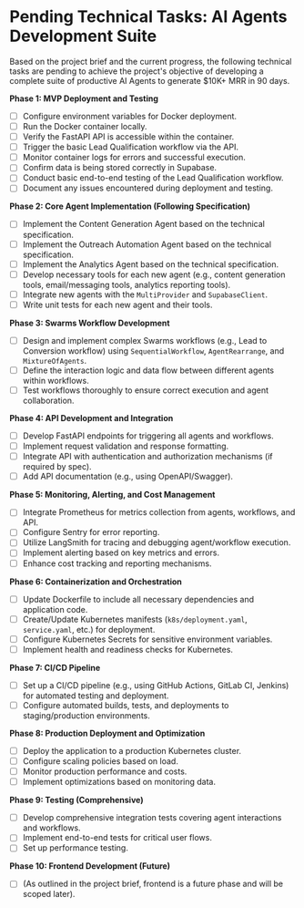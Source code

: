 # Pending Technical Tasks: AI Agents Development Suite

Based on the project brief and the current progress, the following technical tasks are pending to achieve the project's objective of developing a complete suite of productive AI Agents to generate $10K+ MRR in 90 days.

**Phase 1: MVP Deployment and Testing**
*   [ ] Configure environment variables for Docker deployment.
*   [ ] Run the Docker container locally.
*   [ ] Verify the FastAPI API is accessible within the container.
*   [ ] Trigger the basic Lead Qualification workflow via the API.
*   [ ] Monitor container logs for errors and successful execution.
*   [ ] Confirm data is being stored correctly in Supabase.
*   [ ] Conduct basic end-to-end testing of the Lead Qualification workflow.
*   [ ] Document any issues encountered during deployment and testing.

**Phase 2: Core Agent Implementation (Following Specification)**
*   [ ] Implement the Content Generation Agent based on the technical specification.
*   [ ] Implement the Outreach Automation Agent based on the technical specification.
*   [ ] Implement the Analytics Agent based on the technical specification.
*   [ ] Develop necessary tools for each new agent (e.g., content generation tools, email/messaging tools, analytics reporting tools).
*   [ ] Integrate new agents with the `MultiProvider` and `SupabaseClient`.
*   [ ] Write unit tests for each new agent and their tools.

**Phase 3: Swarms Workflow Development**
*   [ ] Design and implement complex Swarms workflows (e.g., Lead to Conversion workflow) using `SequentialWorkflow`, `AgentRearrange`, and `MixtureOfAgents`.
*   [ ] Define the interaction logic and data flow between different agents within workflows.
*   [ ] Test workflows thoroughly to ensure correct execution and agent collaboration.

**Phase 4: API Development and Integration**
*   [ ] Develop FastAPI endpoints for triggering all agents and workflows.
*   [ ] Implement request validation and response formatting.
*   [ ] Integrate API with authentication and authorization mechanisms (if required by spec).
*   [ ] Add API documentation (e.g., using OpenAPI/Swagger).

**Phase 5: Monitoring, Alerting, and Cost Management**
*   [ ] Integrate Prometheus for metrics collection from agents, workflows, and API.
*   [ ] Configure Sentry for error reporting.
*   [ ] Utilize LangSmith for tracing and debugging agent/workflow execution.
*   [ ] Implement alerting based on key metrics and errors.
*   [ ] Enhance cost tracking and reporting mechanisms.

**Phase 6: Containerization and Orchestration**
*   [ ] Update Dockerfile to include all necessary dependencies and application code.
*   [ ] Create/Update Kubernetes manifests (`k8s/deployment.yaml`, `service.yaml`, etc.) for deployment.
*   [ ] Configure Kubernetes Secrets for sensitive environment variables.
*   [ ] Implement health and readiness checks for Kubernetes.

**Phase 7: CI/CD Pipeline**
*   [ ] Set up a CI/CD pipeline (e.g., using GitHub Actions, GitLab CI, Jenkins) for automated testing and deployment.
*   [ ] Configure automated builds, tests, and deployments to staging/production environments.

**Phase 8: Production Deployment and Optimization**
*   [ ] Deploy the application to a production Kubernetes cluster.
*   [ ] Configure scaling policies based on load.
*   [ ] Monitor production performance and costs.
*   [ ] Implement optimizations based on monitoring data.

**Phase 9: Testing (Comprehensive)**
*   [ ] Develop comprehensive integration tests covering agent interactions and workflows.
*   [ ] Implement end-to-end tests for critical user flows.
*   [ ] Set up performance testing.

**Phase 10: Frontend Development (Future)**
*   [ ] (As outlined in the project brief, frontend is a future phase and will be scoped later).
